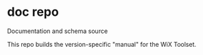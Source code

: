 # doc repo

Documentation and schema source

This repo builds the version-specific "manual" for the WiX Toolset.
